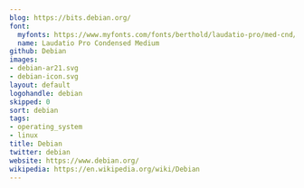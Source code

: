 ```yaml
---
blog: https://bits.debian.org/
font:
  myfonts: https://www.myfonts.com/fonts/berthold/laudatio-pro/med-cnd/
  name: Laudatio Pro Condensed Medium
github: Debian
images:
- debian-ar21.svg
- debian-icon.svg
layout: default
logohandle: debian
skipped: 0
sort: debian
tags:
- operating_system
- linux
title: Debian
twitter: debian
website: https://www.debian.org/
wikipedia: https://en.wikipedia.org/wiki/Debian
---
```

